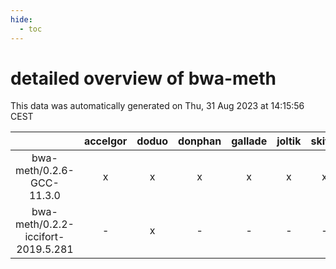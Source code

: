 ```yaml
---
hide:
  - toc
---
```


detailed overview of bwa-meth
=============================


This data was automatically generated on Thu, 31 Aug 2023 at 14:15:56 CEST  

| |accelgor|doduo|donphan|gallade|joltik|skitty|swalot|victini|
| :---: | :---: | :---: | :---: | :---: | :---: | :---: | :---: | :---: |
|bwa-meth/0.2.6-GCC-11.3.0|x|x|x|x|x|x|x|x|
|bwa-meth/0.2.2-iccifort-2019.5.281|-|x|-|-|-|-|-|-|
